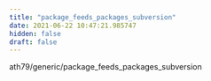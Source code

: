 ```yaml
---
title: "package_feeds_packages_subversion"
date: 2021-06-22 10:47:21.985747
hidden: false
draft: false
---
```


ath79/generic/package_feeds_packages_subversion

